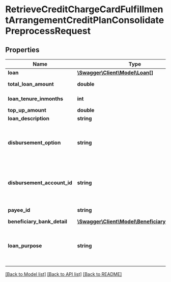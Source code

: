 # RetrieveCreditChargeCardFulfillmentArrangementCreditPlanConsolidatePreprocessRequest

## Properties
Name | Type | Description | Notes
------------ | ------------- | ------------- | -------------
**loan** | [**\Swagger\Client\Model\Loan[]**](Loan.md) |  | [optional] 
**total_loan_amount** | **double** | Total amount borrowed by customer as Loan ie., Old Loan Amount+Top up Amount. | 
**loan_tenure_inmonths** | **int** | Tenure of loan against credit card. It is considered in terms of number of months. | 
**top_up_amount** | **double** | Additonal Topup Amount | 
**loan_description** | **string** | New Loan Description | 
**disbursement_option** | **string** | This field indicates the options/mode in which the loan amount will be disbursed. This is a reference data field. Please use /v1/utilities/referenceData/{disbursementOption} resource to get valid value of this field with description | 
**disbursement_account_id** | **string** | Customers Account Number with the Bank.   An account number is the primary identifier for ownership of an account, whether a checking account or savings account or credit card account or investment account, or a loan account. | [optional] 
**payee_id** | **string** | Payee Indicator to be mapped against Payee Detail Key | [optional] 
**beneficiary_bank_detail** | [**\Swagger\Client\Model\BeneficiaryBankDetail**](BeneficiaryBankDetail.md) |  | [optional] 
**loan_purpose** | **string** | This field indicates the options/mode in which the loan amount will be disbursed. This is a reference data field. Please use /v1/utilities/referenceData/{loanPurpose} resource to get valid value of this field with description. | [optional] 

[[Back to Model list]](../../README.md#documentation-for-models) [[Back to API list]](../../README.md#documentation-for-api-endpoints) [[Back to README]](../../README.md)

